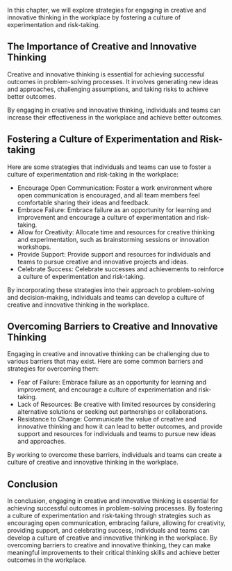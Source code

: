 
In this chapter, we will explore strategies for engaging in creative and innovative thinking in the workplace by fostering a culture of experimentation and risk-taking.

The Importance of Creative and Innovative Thinking
--------------------------------------------------

Creative and innovative thinking is essential for achieving successful outcomes in problem-solving processes. It involves generating new ideas and approaches, challenging assumptions, and taking risks to achieve better outcomes.

By engaging in creative and innovative thinking, individuals and teams can increase their effectiveness in the workplace and achieve better outcomes.

Fostering a Culture of Experimentation and Risk-taking
------------------------------------------------------

Here are some strategies that individuals and teams can use to foster a culture of experimentation and risk-taking in the workplace:

* Encourage Open Communication: Foster a work environment where open communication is encouraged, and all team members feel comfortable sharing their ideas and feedback.
* Embrace Failure: Embrace failure as an opportunity for learning and improvement and encourage a culture of experimentation and risk-taking.
* Allow for Creativity: Allocate time and resources for creative thinking and experimentation, such as brainstorming sessions or innovation workshops.
* Provide Support: Provide support and resources for individuals and teams to pursue creative and innovative projects and ideas.
* Celebrate Success: Celebrate successes and achievements to reinforce a culture of experimentation and risk-taking.

By incorporating these strategies into their approach to problem-solving and decision-making, individuals and teams can develop a culture of creative and innovative thinking in the workplace.

Overcoming Barriers to Creative and Innovative Thinking
-------------------------------------------------------

Engaging in creative and innovative thinking can be challenging due to various barriers that may exist. Here are some common barriers and strategies for overcoming them:

* Fear of Failure: Embrace failure as an opportunity for learning and improvement, and encourage a culture of experimentation and risk-taking.
* Lack of Resources: Be creative with limited resources by considering alternative solutions or seeking out partnerships or collaborations.
* Resistance to Change: Communicate the value of creative and innovative thinking and how it can lead to better outcomes, and provide support and resources for individuals and teams to pursue new ideas and approaches.

By working to overcome these barriers, individuals and teams can create a culture of creative and innovative thinking in the workplace.

Conclusion
----------

In conclusion, engaging in creative and innovative thinking is essential for achieving successful outcomes in problem-solving processes. By fostering a culture of experimentation and risk-taking through strategies such as encouraging open communication, embracing failure, allowing for creativity, providing support, and celebrating success, individuals and teams can develop a culture of creative and innovative thinking in the workplace. By overcoming barriers to creative and innovative thinking, they can make meaningful improvements to their critical thinking skills and achieve better outcomes in the workplace.
